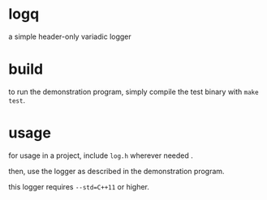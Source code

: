 # logq
a simple header-only variadic logger

# build
to run the demonstration program, simply compile the test binary with `make test`.


# usage

for usage in a project, include `log.h` wherever needed .

then, use the logger as described in the demonstration program.

this logger requires `--std=C++11` or higher.
